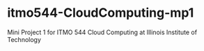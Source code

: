 itmo544-CloudComputing-mp1
==========================

Mini Project 1 for ITMO 544 Cloud Computing at Illinois Institute of Technology
